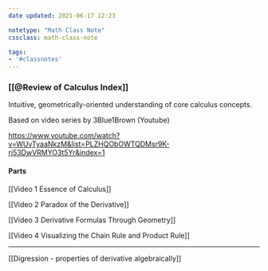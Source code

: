 ```yaml
---
date updated: 2021-06-17 12:23

notetype: "Math Class Note"
cssclass: math-class-note

tags: 
- '#classnotes'
---
```


### [[@Review of Calculus Index]]

Intuitive, geometrically-oriented understanding of core calculus concepts. 

Based on video series by 3Blue1Brown (Youtube)

https://www.youtube.com/watch?v=WUvTyaaNkzM&list=PLZHQObOWTQDMsr9K-rj53DwVRMYO3t5Yr&index=1

#### Parts

[[Video 1 Essence of Calculus]]

[[Video 2 Paradox of the Derivative]]

[[Video 3 Derivative Formulas Through Geometry]]

[[Video 4 Visualizing the Chain Rule and Product Rule]]

---
[[Digression - properties of derivative algebraically]]
